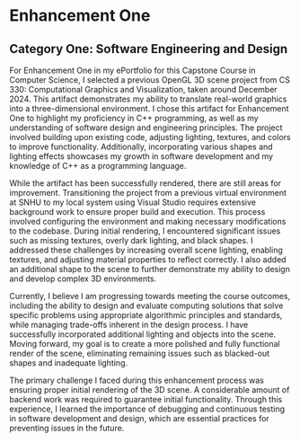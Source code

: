 # Enhancement One
## Category One: Software Engineering and Design
For Enhancement One in my ePortfolio for this Capstone Course in Computer Science, I selected a previous OpenGL 3D scene project from CS 330: Computational Graphics and Visualization, taken around December 2024. This artifact demonstrates my ability to translate real-world graphics into a three-dimensional environment. I chose this artifact for Enhancement One to highlight my proficiency in C++ programming, as well as my understanding of software design and engineering principles. The project involved building upon existing code, adjusting lighting, textures, and colors to improve functionality. Additionally, incorporating various shapes and lighting effects showcases my growth in software development and my knowledge of C++ as a programming language. 

While the artifact has been successfully rendered, there are still areas for improvement. Transitioning the project from a previous virtual environment at SNHU to my local system using Visual Studio requires extensive background work to ensure proper build and execution. This process involved configuring the environment and making necessary modifications to the codebase. During initial rendering, I encountered significant issues such as missing textures, overly dark lighting, and black shapes. I addressed these challenges by increasing overall scene lighting, enabling textures, and adjusting material properties to reflect correctly. I also added an additional shape to the scene to further demonstrate my ability to design and develop complex 3D environments. 

Currently, I believe I am progressing towards meeting the course outcomes, including the ability to design and evaluate computing solutions that solve specific problems using appropriate algorithmic principles and standards, while managing trade-offs inherent in the design process. I have successfully incorporated additional lighting and objects into the scene. Moving forward, my goal is to create a more polished and fully functional render of the scene, eliminating remaining issues such as blacked-out shapes and inadequate lighting. 

The primary challenge I faced during this enhancement process was ensuring proper initial rendering of the 3D scene. A considerable amount of backend work was required to guarantee initial functionality. Through this experience, I learned the importance of debugging and continuous testing in software development and design, which are essential practices for preventing issues in the future.
